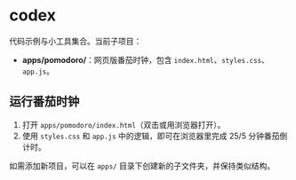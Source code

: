 # codex

代码示例与小工具集合。当前子项目：

- **apps/pomodoro/**：网页版番茄时钟，包含 `index.html`、`styles.css`、`app.js`。

## 运行番茄时钟

1. 打开 `apps/pomodoro/index.html`（双击或用浏览器打开）。
2. 使用 `styles.css` 和 `app.js` 中的逻辑，即可在浏览器里完成 25/5 分钟番茄倒计时。

如需添加新项目，可以在 `apps/` 目录下创建新的子文件夹，并保持类似结构。
